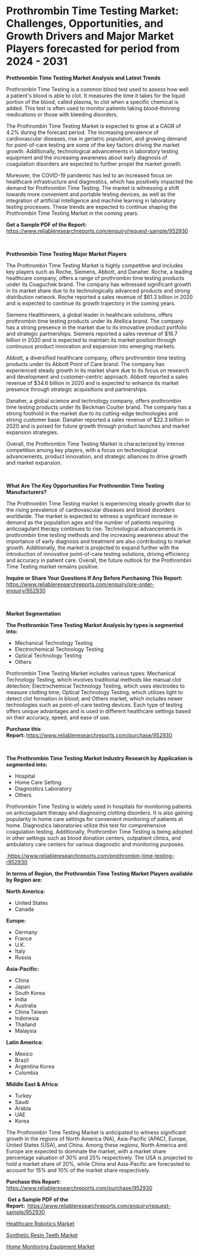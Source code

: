 <p><h1>Prothrombin Time Testing Market: Challenges, Opportunities, and Growth Drivers and Major Market Players forecasted for period from 2024 - 2031</h1></p><p><strong>Prothrombin Time Testing Market Analysis and Latest Trends</strong></p>
<p><p>Prothrombin Time Testing is a common blood test used to assess how well a patient's blood is able to clot. It measures the time it takes for the liquid portion of the blood, called plasma, to clot when a specific chemical is added. This test is often used to monitor patients taking blood-thinning medications or those with bleeding disorders.</p><p>The Prothrombin Time Testing Market is expected to grow at a CAGR of 4.2% during the forecast period. The increasing prevalence of cardiovascular diseases, rise in geriatric population, and growing demand for point-of-care testing are some of the key factors driving the market growth. Additionally, technological advancements in laboratory testing equipment and the increasing awareness about early diagnosis of coagulation disorders are expected to further propel the market growth.</p><p>Moreover, the COVID-19 pandemic has led to an increased focus on healthcare infrastructure and diagnostics, which has positively impacted the demand for Prothrombin Time Testing. The market is witnessing a shift towards more convenient and portable testing devices, as well as the integration of artificial intelligence and machine learning in laboratory testing processes. These trends are expected to continue shaping the Prothrombin Time Testing Market in the coming years.</p></p>
<p><strong>Get a Sample PDF of the Report:&nbsp;</strong> <a href="https://www.reliableresearchreports.com/enquiry/request-sample/952930">https://www.reliableresearchreports.com/enquiry/request-sample/952930</a></p>
<p>&nbsp;</p>
<p><strong>Prothrombin Time Testing Major Market Players</strong></p>
<p><p>The Prothrombin Time Testing Market is highly competitive and includes key players such as Roche, Siemens, Abbott, and Danaher. Roche, a leading healthcare company, offers a range of prothrombin time testing products under its Coaguchek brand. The company has witnessed significant growth in its market share due to its technologically advanced products and strong distribution network. Roche reported a sales revenue of $61.3 billion in 2020 and is expected to continue its growth trajectory in the coming years.</p><p>Siemens Healthineers, a global leader in healthcare solutions, offers prothrombin time testing products under its Atellica brand. The company has a strong presence in the market due to its innovative product portfolio and strategic partnerships. Siemens reported a sales revenue of $16.7 billion in 2020 and is expected to maintain its market position through continuous product innovation and expansion into emerging markets.</p><p>Abbott, a diversified healthcare company, offers prothrombin time testing products under its Abbott Point of Care brand. The company has experienced steady growth in its market share due to its focus on research and development and customer-centric approach. Abbott reported a sales revenue of $34.6 billion in 2020 and is expected to enhance its market presence through strategic acquisitions and partnerships.</p><p>Danaher, a global science and technology company, offers prothrombin time testing products under its Beckman Coulter brand. The company has a strong foothold in the market due to its cutting-edge technologies and strong customer base. Danaher reported a sales revenue of $22.3 billion in 2020 and is poised for future growth through product launches and market expansion strategies. </p><p>Overall, the Prothrombin Time Testing Market is characterized by intense competition among key players, with a focus on technological advancements, product innovation, and strategic alliances to drive growth and market expansion.</p></p>
<p>&nbsp;</p>
<p><strong>What Are The Key Opportunities For Prothrombin Time Testing Manufacturers?</strong></p>
<p><p>The Prothrombin Time Testing market is experiencing steady growth due to the rising prevalence of cardiovascular diseases and blood disorders worldwide. The market is expected to witness a significant increase in demand as the population ages and the number of patients requiring anticoagulant therapy continues to rise. Technological advancements in prothrombin time testing methods and the increasing awareness about the importance of early diagnosis and treatment are also contributing to market growth. Additionally, the market is projected to expand further with the introduction of innovative point-of-care testing solutions, driving efficiency and accuracy in patient care. Overall, the future outlook for the Prothrombin Time Testing market remains positive.</p></p>
<p><strong>Inquire or Share Your Questions If Any Before Purchasing This Report:</strong> <a href="https://www.reliableresearchreports.com/enquiry/pre-order-enquiry/952930">https://www.reliableresearchreports.com/enquiry/pre-order-enquiry/952930</a></p>
<p>&nbsp;</p>
<p><strong>Market Segmentation</strong></p>
<p><strong>The Prothrombin Time Testing Market Analysis by types is segmented into:</strong></p>
<p><ul><li>Mechanical Technology Testing</li><li>Electrochemical Technology Testing</li><li>Optical Technology Testing</li><li>Others</li></ul></p>
<p><p>Prothrombin Time Testing Market includes various types: Mechanical Technology Testing, which involves traditional methods like manual clot detection; Electrochemical Technology Testing, which uses electrodes to measure clotting time; Optical Technology Testing, which utilizes light to detect clot formation in blood; and Others market, which includes newer technologies such as point-of-care testing devices. Each type of testing offers unique advantages and is used in different healthcare settings based on their accuracy, speed, and ease of use.</p></p>
<p><strong>Purchase this Report:&nbsp;</strong><a href="https://www.reliableresearchreports.com/purchase/952930">https://www.reliableresearchreports.com/purchase/952930</a></p>
<p>&nbsp;</p>
<p><strong>The Prothrombin Time Testing Market Industry Research by Application is segmented into:</strong></p>
<p><ul><li>Hospital</li><li>Home Care Setting</li><li>Diagnostics Laboratory</li><li>Others</li></ul></p>
<p><p>Prothrombin Time Testing is widely used in hospitals for monitoring patients on anticoagulant therapy and diagnosing clotting disorders. It is also gaining popularity in home care settings for convenient monitoring of patients at home. Diagnostics laboratories utilize this test for comprehensive coagulation testing. Additionally, Prothrombin Time Testing is being adopted in other settings such as blood donation centers, outpatient clinics, and ambulatory care centers for various diagnostic and monitoring purposes.</p></p>
<p><a href="https://www.reliableresearchreports.com/prothrombin-time-testing-r952930">&nbsp;https://www.reliableresearchreports.com/prothrombin-time-testing-r952930</a></p>
<p><strong>In terms of Region, the Prothrombin Time Testing Market Players available by Region are:</strong></p>
<p>
    <p> <strong> North America: </strong>
        <ul>
            <li>United States</li>
            <li>Canada</li>
        </ul>
        </p> 
    <p> <strong> Europe: </strong>
        <ul>
            <li>Germany</li>
            <li>France</li>
            <li>U.K.</li>
            <li>Italy</li>
            <li>Russia</li>
        </ul>
        </p> 
    <p> <strong> Asia-Pacific: </strong>
        <ul>
            <li>China</li>
            <li>Japan</li>
            <li>South Korea</li>
            <li>India</li>
            <li>Australia</li>
            <li>China Taiwan</li>
            <li>Indonesia</li>
            <li>Thailand</li>
            <li>Malaysia</li>
        </ul>
        </p> 
    <p> <strong> Latin America: </strong>
        <ul>
            <li>Mexico</li>
            <li>Brazil</li>
            <li>Argentina Korea</li>
            <li>Colombia</li>
        </ul>
        </p> 
    <p> <strong> Middle East & Africa: </strong>
        <ul>
            <li>Turkey</li>
            <li>Saudi</li>
            <li>Arabia</li>
            <li>UAE</li>
            <li>Korea</li>
        </ul>
    </p>
    </p>
<p><p>The Prothrombin Time Testing Market is anticipated to witness significant growth in the regions of North America (NA), Asia-Pacific (APAC), Europe, United States (USA), and China. Among these regions, North America and Europe are expected to dominate the market, with a market share percentage valuation of 30% and 25% respectively. The USA is projected to hold a market share of 20%, while China and Asia-Pacific are forecasted to account for 15% and 10% of the market share respectively.</p></p>
<p><strong>Purchase this Report: </strong><a href="https://www.reliableresearchreports.com/purchase/952930">https://www.reliableresearchreports.com/purchase/952930</a></p>
<p>&nbsp;<strong>Get a Sample PDF of the Report:&nbsp;&nbsp;</strong><a href="https://www.reliableresearchreports.com/enquiry/request-sample/952930">https://www.reliableresearchreports.com/enquiry/request-sample/952930</a></p>
<p><strong></strong></p>
<p><p><a href="https://github.com/Alonsoolds3wq1d81czn8rbol/Market-Research-Report-List-3/blob/main/healthcare-robotics-market.md">Healthcare Robotics Market</a></p><p><a href="https://github.com/yemakinde/Market-Research-Report-List-3/blob/main/synthetic-resin-teeth-market.md">Synthetic Resin Teeth Market</a></p><p><a href="https://github.com/KeeganBarrows2023/Market-Research-Report-List-2/blob/main/home-monitoring-equipment-market.md">Home Monitoring Equipment Market</a></p></p>